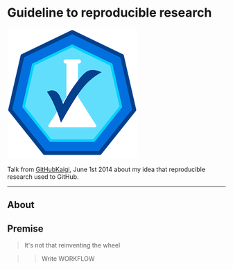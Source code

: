 Guideline to reproducible research
============

<img src="src/RR-icon.svg">

Talk from [GitHubKaigi](http://githubkaigi.org), June 1st 2014 about my idea that reproducible research used to GitHub.

* * *

## About

## Premise

> It's not that reinventing the wheel

>> Write WORKFLOW
